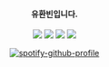 
<div align="center">

 
#### 유환빈입니다. 

<a href="https://velog.io/@hawnbin" target="_blank"><img src="https://img.shields.io/badge/Velog-20C997?style=flat-square&logo=velog&logoColor=white"/></a>
<a href="https://www.linkedin.com/in/%ED%99%98%EB%B9%88-%EC%9C%A0-36b7541a0/" target="_blank"><img src="https://img.shields.io/badge/LinkedIn-0966c2?style=flat-square&logo=linkedin&logoColor=white"/></a>
<a href="https://radial-geometry-03c.notion.site/Yoo-Hwanbin-6fa840e9b7d143128662afdeedbe65c2?pvs=25" target="_blank"><img src="https://img.shields.io/badge/Portfolio-000000?style=flat-square&logo=notion&logoColor=white"/></a>
<a href="https://open.spotify.com/user/31pfopcom3ygu2squf5awfc2fha4?si=9c3b3606c83a4178" target="_blank"><img src="https://img.shields.io/badge/Spotify-1DB954?style=flat-square&logo=spotify&logoColor=white"/></a>   

[![spotify-github-profile](https://spotify-github-profile.kittinanx.com/api/view?uid=31pfopcom3ygu2squf5awfc2fha4&cover_image=true&theme=natemoo-re&show_offline=false&background_color=1c1717&interchange=false&bar_color=6b0b8e&bar_color_cover=false)](https://spotify-github-profile.kittinanx.com/api/view?uid=31pfopcom3ygu2squf5awfc2fha4&redirect=true)


</div>
